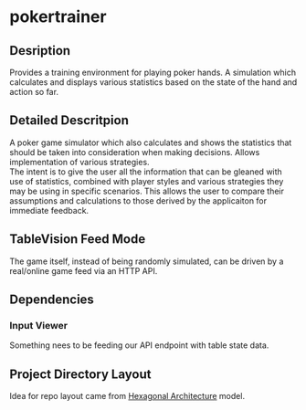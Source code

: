
# pokertrainer

## Desription

Provides a training environment for playing poker hands. A simulation which calculates and displays various statistics based on the state of the hand and action so far.

## Detailed Descritpion

A poker game simulator which also calculates and shows the statistics that should be taken
into consideration when making decisions. Allows implementation of various strategies.  
The intent is to give the user all the information that can be gleaned with use of statistics,
combined with player styles and various strategies they may be using in specific scenarios. This
allows the user to compare their assumptions and calculations to those derived by the applicaiton for
immediate feedback.

## TableVision Feed Mode

The game itself, instead of being randomly simulated, can be driven by a real/online game feed via an HTTP API.

## Dependencies

### Input Viewer
Something nees to be feeding our API endpoint with table state data.

## Project Directory Layout
Idea for repo layout came from [Hexagonal Architecture](https://youtu.be/oL6JBUk6tj0?t=1613) model.
